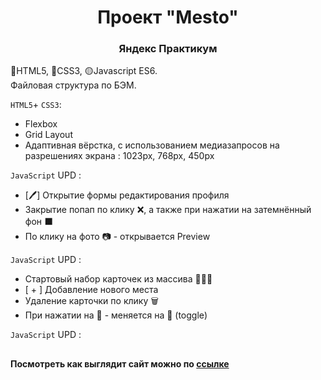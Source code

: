 <h1 align="center">Проект "Mesto"</h1>
<h3 align="center">Яндекс Практикум</h3>

🔴HTML5, 🔵CSS3, 🟡Javascript ES6.  
Файловая структура по БЭМ.

`HTML5`+ `CSS3`:
* Flexbox
* Grid Layout
* Адаптивная вёрстка, с использованием медиазапросов на разрешениях экрана : 1023px, 768px, 450px

`JavaScript` UPD :
* [🖊] Открытие формы редактирования профиля 
* Закрытие попап по клику ❌, а также при нажатии на затемнённый фон ⬛
* По клику на фото 📷 - открывается Preview

`JavaScript` UPD :
* Стартовый набор карточек из массива 🎴🎴🎴
* [ + ] Добавление нового места
* Удаление карточки по клику 🗑
* При нажатии на 🤍 - меняется на 🖤 (toggle)

`JavaScript` UPD :


##
**Посмотреть как выглядит сайт можно по <a target="_blank" href="https://vladimirkrylov01.github.io/Mesto/">ссылке</a>**
